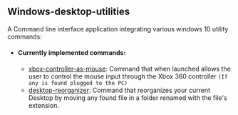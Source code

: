 ﻿## Windows-desktop-utilities

A Command line interface application integrating various windows 10 utility commands:

* #### Currently implemented commands:
    * [xbox-controller-as-mouse](https://github.com/Pho3b/windows-desktop-utilities/blob/master/Utilities/XboxControllerAsMouse.cs): Command that when launched allows the user to control the mouse input through the Xbox 360 controller  ``(If any is found plugged to the PC)`` 
    * [desktop-reorganizer](https://github.com/Pho3b/windows-desktop-utilities/blob/master/Utilities/FolderReorganizer.cs): Command that reorganizes your current Desktop by moving any found file in a folder renamed with the file's extension.
